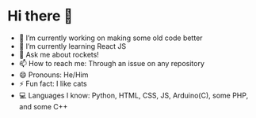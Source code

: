# Hi there 👋

- 🔭 I’m currently working on making some old code better
- 🌱 I’m currently learning React JS
- 💬 Ask me about rockets!
- 📫 How to reach me: Through an issue on any repository
- 😄 Pronouns: He/Him
- ⚡ Fun fact: I like cats
- 💻 Languages I know: Python, HTML, CSS, JS, Arduino(C), some PHP, and some C++ 
